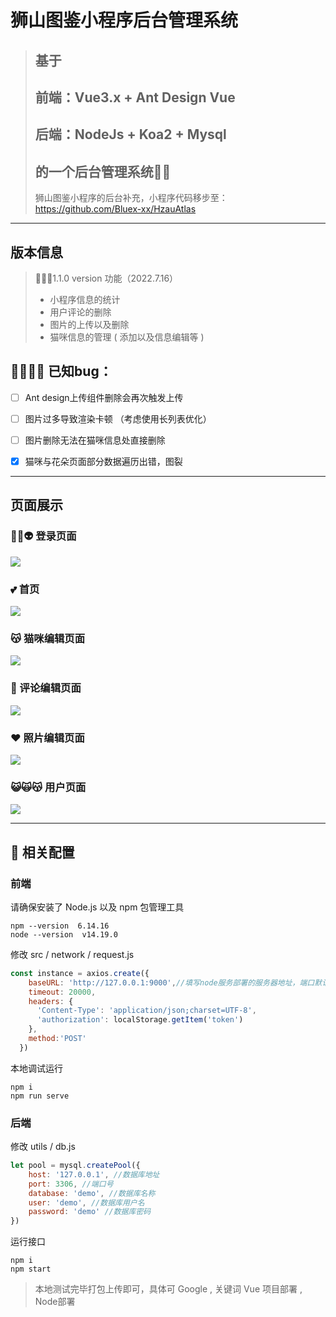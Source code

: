 # 狮山图鉴小程序后台管理系统

> ## 基于
>
> ## 前端：Vue3.x + Ant Design Vue
>
> ## 后端：NodeJs + Koa2 + Mysql
>
> ## 的一个后台管理系统😶‍🌫️
>
> 狮山图鉴小程序的后台补充，小程序代码移步至：https://github.com/Bluex-xx/HzauAtlas

------

## 版本信息

> 🦄🦄🦄1.1.0 version 功能（2022.7.16）
>
> - 小程序信息的统计
> - 用户评论的删除
> - 图片的上传以及删除
> - 猫咪信息的管理 ( 添加以及信息编辑等 )

## 🥴😵‍💫😵 已知bug：

- [ ] Ant design上传组件删除会再次触发上传
- [ ] 图片过多导致渲染卡顿 （考虑使用长列表优化）
- [ ] 图片删除无法在猫咪信息处直接删除
- [x] 猫咪与花朵页面部分数据遍历出错，图裂


------


## 页面展示

### 👾🤖👽 登录页面

![](http://img.codexx.cc/img/readme/0.png)

### 💕 首页

![](http://img.codexx.cc/img/readme/1.png)

### 😽 猫咪编辑页面

![](http://img.codexx.cc/img/readme/5.png)

### 🐔 评论编辑页面

![](http://img.codexx.cc/img/readme/2.png)

### ❤️ 照片编辑页面

![](http://img.codexx.cc/img/readme/3.png)

### 😺🙀😽 用户页面

![](http://img.codexx.cc/img/readme/4.png)



------



## 🎇 相关配置

### 前端 

请确保安装了 Node.js 以及 npm 包管理工具

```shell
npm --version  6.14.16
node --version  v14.19.0
```

修改 src / network / request.js 

```javascript
const instance = axios.create({
    baseURL: 'http://127.0.0.1:9000',//填写node服务部署的服务器地址，端口默认为9000
    timeout: 20000,
    headers: {
      'Content-Type': 'application/json;charset=UTF-8',
      'authorization': localStorage.getItem('token')
    },
    method:'POST'
  })
```

本地调试运行

```shell
npm i 
npm run serve
```

### 后端

修改 utils / db.js

```js
let pool = mysql.createPool({
    host: '127.0.0.1', //数据库地址
    port: 3306, //端口号
    database: 'demo', //数据库名称
    user: 'demo', //数据库用户名
    password: 'demo' //数据库密码
})
```

运行接口

```shell
npm i
npm start
```

> 本地测试完毕打包上传即可，具体可 Google , 关键词 Vue 项目部署 , Node部署
